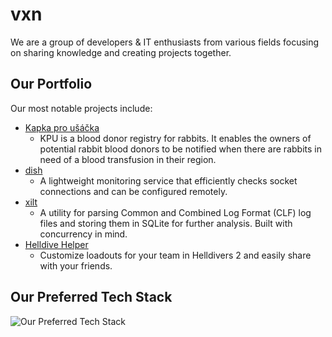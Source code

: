 # vxn

We are a group of developers & IT enthusiasts from various fields focusing on sharing knowledge and creating projects together.

## Our Portfolio

Our most notable projects include:

- [Kapka pro ušáčka](https://www.kapkaprousacka.cz/)
  - KPU is a blood donor registry for rabbits. It enables the owners of potential rabbit blood donors to be notified when there are rabbits in need of a blood transfusion in their region. 
- [dish](https://github.com/thevxn/dish)
  - A lightweight monitoring service that efficiently checks socket connections and can be configured remotely. 
- [xilt](https://github.com/thevxn/xilt)
  - A utility for parsing Common and Combined Log Format (CLF) log files and storing them in SQLite for further analysis. Built with concurrency in mind. 
- [Helldive Helper](https://helldivehelper.net/)
  - Customize loadouts for your team in Helldivers 2 and easily share with your friends.

## Our Preferred Tech Stack
![Our Preferred Tech Stack](https://simpleskill.icons.workers.dev/svg?i=go,node.js,vue.js,postgresql,docker)
